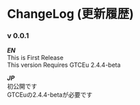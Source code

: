 # ChangeLog (更新履歴)
### v 0.0.1
**_EN_**<br>
This is First Release <br>
This version Requires GTCEu 2.4.4-beta <br>

**_JP_**<br>
初公開です <br>
GTCEuの2.4.4-betaが必要です <br>